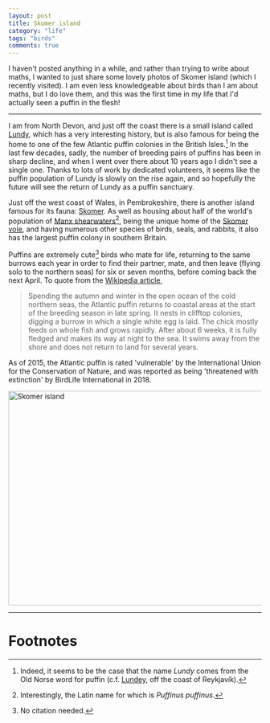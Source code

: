 ```yaml
---
layout: post
title: Skomer island
category: "life"
tags: "birds"
comments: true
---
```


I haven't posted anything in a while, and rather than trying to write about maths, I wanted to just share some lovely photos of Skomer island (which I recently visited).
I am even less knowledgeable about birds than I am about maths, but I do love them, and this was the first time in my life that I'd actually seen a puffin in the flesh!

<!--more-->
---

I am from North Devon, and just off the coast there is a small island called [Lundy](https://en.wikipedia.org/wiki/Lundy), which has a very interesting history, but is also famous for being the home to one of the few Atlantic puffin colonies in the British Isles.[^1]
In the last few decades, sadly, the number of breeding pairs of puffins has been in sharp decline, and when I went over there about 10 years ago I didn't see a single one.
Thanks to lots of work by dedicated volunteers, it seems like the puffin population of Lundy is slowly on the rise again, and so hopefully the future will see the return of Lundy as a puffin sanctuary.

Just off the west coast of Wales, in Pembrokeshire, there is another island famous for its fauna: [Skomer](https://en.wikipedia.org/wiki/Skomer).
As well as housing about half of the world's population of [Manx shearwaters](https://en.wikipedia.org/wiki/Manx_shearwater)[^2], being the unique home of the [Skomer vole](https://en.wikipedia.org/wiki/Skomer_vole), and having numerous other species of birds, seals, and rabbits, it also has the largest puffin colony in southern Britain.

Puffins are extremely cute[^3] birds who mate for life, returning to the same burrows each year in order to find their partner, mate, and then leave (flying solo to the northern seas) for six or seven months, before coming back the next April.
To quote from the [Wikipedia article](https://en.wikipedia.org/wiki/Atlantic_puffin),

>Spending the autumn and winter in the open ocean of the cold northern seas, the Atlantic puffin returns to coastal areas at the start of the breeding season in late spring.
>It nests in clifftop colonies, digging a burrow in which a single white egg is laid.
>The chick mostly feeds on whole fish and grows rapidly.
>After about 6 weeks, it is fully fledged and makes its way at night to the sea.
>It swims away from the shore and does not return to land for several years.

As of 2015, the Atlantic puffin is rated 'vulnerable' by the International Union for the Conservation of Nature, and was reported as being 'threatened with extinction' by BirdLife International in 2018.

<a data-flickr-embed="true"  href="https://www.flickr.com/photos/timhosgood/albums/72157677732207497" title="Skomer island"><img src="https://live.staticflickr.com/7852/40648359233_c37c6a3618_z.jpg" width="640" height="427" alt="Skomer island"></a><script async src="//embedr.flickr.com/assets/client-code.js" charset="utf-8"></script>

---

# Footnotes

[^1]: Indeed, it seems to be the case that the name _Lundy_ comes from the Old Norse word for puffin (c.f. [Lundey](https://en.wikipedia.org/wiki/Lundey), off the coast of Reykjavík).
[^2]: Interestingly, the Latin name for which is _Puffinus puffinus_.
[^3]: No citation needed.